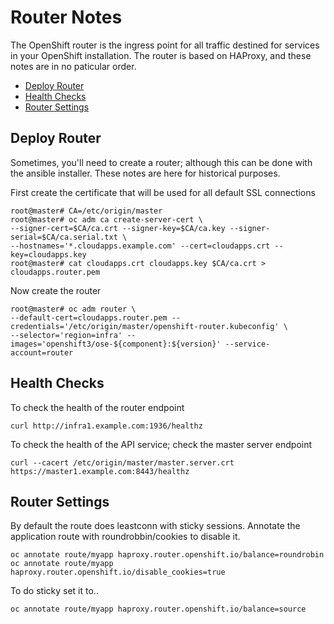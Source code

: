 # Router Notes

The OpenShift router is the ingress point for all traffic destined for services in your OpenShift installation. The router is based on HAProxy, and these notes are in no paticular order.

* [Deploy Router](#deploy-router)
* [Health Checks](#health-checks)
* [Router Settings](#router-settings)

## Deploy Router

Sometimes, you'll need to create a router; although this can be done with the ansible installer. These notes are here for historical purposes.

First create the certificate that will be used for all default SSL connections

```
root@master# CA=/etc/origin/master
root@master# oc adm ca create-server-cert \
--signer-cert=$CA/ca.crt --signer-key=$CA/ca.key --signer-serial=$CA/ca.serial.txt \
--hostnames='*.cloudapps.example.com' --cert=cloudapps.crt --key=cloudapps.key
root@master# cat cloudapps.crt cloudapps.key $CA/ca.crt > cloudapps.router.pem
```

Now create the router

```
root@master# oc adm router \
--default-cert=cloudapps.router.pem --credentials='/etc/origin/master/openshift-router.kubeconfig' \
--selector='region=infra' --images='openshift3/ose-${component}:${version}' --service-account=router
```

## Health Checks

To check the health of the router endpoint 

```
curl http://infra1.example.com:1936/healthz
```

To check the health of the API service; check the master server endpoint

```
curl --cacert /etc/origin/master/master.server.crt https://master1.example.com:8443/healthz
```
## Router Settings

By default the route does leastconn with sticky sessions. Annotate the application route with roundrobbin/cookies to disable it.

```
oc annotate route/myapp haproxy.router.openshift.io/balance=roundrobin
oc annotate route/myapp haproxy.router.openshift.io/disable_cookies=true
```

To do sticky set it to..

```
oc annotate route/myapp haproxy.router.openshift.io/balance=source
```
